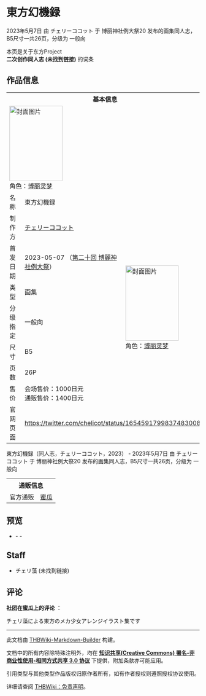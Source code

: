 # 東方幻機録

<!-- source html: G:\repos\THBWiki-Markdown-Builder\THBWikiMarkdown\Temp\main\7\78\ns0%3A%E6%9D%B1%E6%96%B9%E5%B9%BB%E6%A9%9F%E9%8C%B2.html -->

2023年5月7日 由 チェリーココット 于 博丽神社例大祭20 发布的画集同人志，B5尺寸一共26页，分级为 一般向

本页是关于东方Project  
 **二次创作同人志 (未找到链接)** 的词条
## 作品信息

<table><tbody><tr><th colspan="3">基本信息</th></tr><tr><td class="cover-artwork-mobile" colspan="2"><a href="./文件-東方幻機録封面.jpg.md" class="image" title="封面图片"><img alt="封面图片" src="https://upload.thwiki.cc/thumb/6/68/%E6%9D%B1%E6%96%B9%E5%B9%BB%E6%A9%9F%E9%8C%B2%E5%B0%81%E9%9D%A2.jpg/138px-%E6%9D%B1%E6%96%B9%E5%B9%BB%E6%A9%9F%E9%8C%B2%E5%B0%81%E9%9D%A2.jpg" decoding="async" loading="lazy" width="138" height="196" srcset="https://upload.thwiki.cc/thumb/6/68/%E6%9D%B1%E6%96%B9%E5%B9%BB%E6%A9%9F%E9%8C%B2%E5%B0%81%E9%9D%A2.jpg/208px-%E6%9D%B1%E6%96%B9%E5%B9%BB%E6%A9%9F%E9%8C%B2%E5%B0%81%E9%9D%A2.jpg 1.5x, https://upload.thwiki.cc/thumb/6/68/%E6%9D%B1%E6%96%B9%E5%B9%BB%E6%A9%9F%E9%8C%B2%E5%B0%81%E9%9D%A2.jpg/277px-%E6%9D%B1%E6%96%B9%E5%B9%BB%E6%A9%9F%E9%8C%B2%E5%B0%81%E9%9D%A2.jpg 2x" data-file-width="636" data-file-height="900"></a><div class="cover-char">角色：<a href="./博丽灵梦.md" title="博丽灵梦">博丽灵梦</a></div></td>
</tr><tr><td class="label">名称</td><td colspan="2"> 東方幻機録 </td></tr><tr><td class="label">制作方</td><td><a href="./チェリーココット.md" title="チェリーココット">チェリーココット</a></td><td class="cover-artwork" rowspan="7" style="min-width:196px;"><a href="./文件-東方幻機録封面.jpg.md" class="image" title="封面图片"><img alt="封面图片" src="https://upload.thwiki.cc/thumb/6/68/%E6%9D%B1%E6%96%B9%E5%B9%BB%E6%A9%9F%E9%8C%B2%E5%B0%81%E9%9D%A2.jpg/138px-%E6%9D%B1%E6%96%B9%E5%B9%BB%E6%A9%9F%E9%8C%B2%E5%B0%81%E9%9D%A2.jpg" decoding="async" loading="lazy" width="138" height="196" srcset="https://upload.thwiki.cc/thumb/6/68/%E6%9D%B1%E6%96%B9%E5%B9%BB%E6%A9%9F%E9%8C%B2%E5%B0%81%E9%9D%A2.jpg/208px-%E6%9D%B1%E6%96%B9%E5%B9%BB%E6%A9%9F%E9%8C%B2%E5%B0%81%E9%9D%A2.jpg 1.5x, https://upload.thwiki.cc/thumb/6/68/%E6%9D%B1%E6%96%B9%E5%B9%BB%E6%A9%9F%E9%8C%B2%E5%B0%81%E9%9D%A2.jpg/277px-%E6%9D%B1%E6%96%B9%E5%B9%BB%E6%A9%9F%E9%8C%B2%E5%B0%81%E9%9D%A2.jpg 2x" data-file-width="636" data-file-height="900"></a><div class="cover-char">角色：<a href="./博丽灵梦.md" title="博丽灵梦">博丽灵梦</a></div></td>
</tr><tr><td class="label">首发日期</td><td>2023-05-07&#160;（<a href="/展会作品列表?e=%E5%8D%9A%E4%B8%BD%E7%A5%9E%E7%A4%BE%E4%BE%8B%E5%A4%A7%E7%A5%AD%2320">第二十回 博麗神社例大祭</a>）</td></tr><tr><td class="label">类型</td><td>画集</td></tr><tr><td class="label">分级指定</td><td>一般向</td></tr><tr><td class="label">尺寸</td><td>B5</td></tr><tr><td class="label">页数</td><td>26P</td></tr><tr><td class="label">售价</td><td>会场售价：1000日元<br>通贩售价：1400日元</td></tr>
<tr><td class="label">官网页面</td><td colspan="2"><a rel="nofollow" class="external free" href="https://twitter.com/chelicot/status/1654591799837483008">https://twitter.com/chelicot/status/1654591799837483008</a></td></tr></tbody></table>

東方幻機録（同人志，チェリーココット，2023） - 2023年5月7日 由 チェリーココット 于 博丽神社例大祭20 发布的画集同人志，B5尺寸一共26页，分级为 一般向

<table><tbody><tr><th colspan="3">通贩信息</th></tr><tr><td class="label">官方通贩</td><td colspan="2"><a rel="nofollow" class="external text" href="https://www.melonbooks.co.jp/detail/detail.php?product_id=1944850">蜜瓜</a></td></tr></tbody></table>


## 预览
- [](./文件-東方幻機録预览图1.jpg.md)- [](./文件-東方幻機録预览图2.jpg.md)- [](./文件-東方幻機録预览图3.jpg.md)

## Staff
- チェリ藻 (未找到链接)

## 评论

  
 **社团在蜜瓜上的评论** ：  

チェリ藻による東方のメカ少女アレンジイラスト集です
  


  
  

  





---

此文档由 [THBWiki-Markdown-Builder](https://github.com/Delsin-Yu/THBWiki-Markdown-Builder) 构建。

文档中的所有内容除特殊注明外，均在 [**知识共享(Creative Commons) 署名-非商业性使用-相同方式共享 3.0 协议**](https://creativecommons.org/licenses/by-sa/3.0/deed.zh-hans) 下提供，附加条款亦可能应用。

引用类型与其他类型作品版权归原作者所有，如有作者授权则遵照授权协议使用。

详细请查阅 [THBWiki：免责声明](https://thbwiki.cc/THBWiki:%E5%85%8D%E8%B4%A3%E5%A3%B0%E6%98%8E)。

